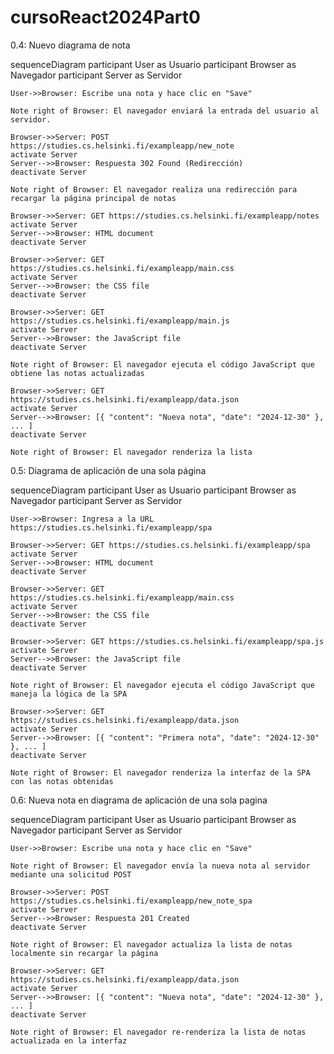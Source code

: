 # cursoReact2024Part0

0.4: Nuevo diagrama de nota

sequenceDiagram
    participant User as Usuario
    participant Browser as Navegador
    participant Server as Servidor

    User->>Browser: Escribe una nota y hace clic en "Save"
    
    Note right of Browser: El navegador enviará la entrada del usuario al servidor.

    Browser->>Server: POST https://studies.cs.helsinki.fi/exampleapp/new_note
    activate Server
    Server-->>Browser: Respuesta 302 Found (Redirección)
    deactivate Server

    Note right of Browser: El navegador realiza una redirección para recargar la página principal de notas

    Browser->>Server: GET https://studies.cs.helsinki.fi/exampleapp/notes
    activate Server
    Server-->>Browser: HTML document
    deactivate Server

    Browser->>Server: GET https://studies.cs.helsinki.fi/exampleapp/main.css
    activate Server
    Server-->>Browser: the CSS file
    deactivate Server

    Browser->>Server: GET https://studies.cs.helsinki.fi/exampleapp/main.js
    activate Server
    Server-->>Browser: the JavaScript file
    deactivate Server

    Note right of Browser: El navegador ejecuta el código JavaScript que obtiene las notas actualizadas

    Browser->>Server: GET https://studies.cs.helsinki.fi/exampleapp/data.json
    activate Server
    Server-->>Browser: [{ "content": "Nueva nota", "date": "2024-12-30" }, ... ]
    deactivate Server

    Note right of Browser: El navegador renderiza la lista 



0.5: Diagrama de aplicación de una sola página

sequenceDiagram
    participant User as Usuario
    participant Browser as Navegador
    participant Server as Servidor

    User->>Browser: Ingresa a la URL https://studies.cs.helsinki.fi/exampleapp/spa
    
    Browser->>Server: GET https://studies.cs.helsinki.fi/exampleapp/spa
    activate Server
    Server-->>Browser: HTML document
    deactivate Server

    Browser->>Server: GET https://studies.cs.helsinki.fi/exampleapp/main.css
    activate Server
    Server-->>Browser: the CSS file
    deactivate Server

    Browser->>Server: GET https://studies.cs.helsinki.fi/exampleapp/spa.js
    activate Server
    Server-->>Browser: the JavaScript file
    deactivate Server

    Note right of Browser: El navegador ejecuta el código JavaScript que maneja la lógica de la SPA

    Browser->>Server: GET https://studies.cs.helsinki.fi/exampleapp/data.json
    activate Server
    Server-->>Browser: [{ "content": "Primera nota", "date": "2024-12-30" }, ... ]
    deactivate Server

    Note right of Browser: El navegador renderiza la interfaz de la SPA con las notas obtenidas


0.6: Nueva nota en diagrama de aplicación de una sola pagina

sequenceDiagram
    participant User as Usuario
    participant Browser as Navegador
    participant Server as Servidor

    User->>Browser: Escribe una nota y hace clic en "Save"
    
    Note right of Browser: El navegador envía la nueva nota al servidor mediante una solicitud POST

    Browser->>Server: POST https://studies.cs.helsinki.fi/exampleapp/new_note_spa
    activate Server
    Server-->>Browser: Respuesta 201 Created
    deactivate Server

    Note right of Browser: El navegador actualiza la lista de notas localmente sin recargar la página

    Browser->>Server: GET https://studies.cs.helsinki.fi/exampleapp/data.json
    activate Server
    Server-->>Browser: [{ "content": "Nueva nota", "date": "2024-12-30" }, ... ]
    deactivate Server

    Note right of Browser: El navegador re-renderiza la lista de notas actualizada en la interfaz
